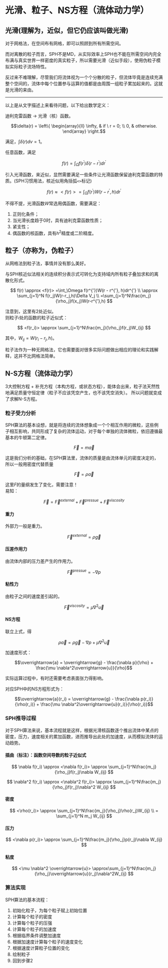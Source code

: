 # 光滑、粒子、NS方程（流体动力学）

## 光滑(理解为，近似，但它仍应该叫做光滑)

对于网格法，在空间布有网格，即可以照顾到所有所需空间。

而对离散的粒子而言，SPH不是MD，从实际效率上SPH也不能在所需空间内完全布满与真实世界一样密度的真实粒子，所以需要光滑（近似手段），使用伪粒子模拟实际粒子流场特性。

反过来不难理解，尽管我们将流体视为一个个分散的粒子，但流体毕竟是连续充满整个空间的，流体中每个位置参与运算的值都是由周围一组粒子累加起来的。这就是光滑的来由。

----

以上是从文字描述上来看待问题，以下给出数学定义：

迪利克雷函数 -> 光滑（核）函数。

$$\delta(r) = \left\{
\begin{array}{ll}
\infty, & if \ r = 0; \\
0, & otherwise.
\end{array}
\right.$$

满足，$\int{\delta(r)dv}=1$。

任意函数，满足

$$ f(r) =\int_\Omega f(r^{'})\delta(r - r^{'})dr^{'} $$

引入光滑函数，来近似，显然需要满足一些条件让光滑函数保留迪利克雷函数的特质。(SPH习惯用法，核近似用角括弧`<>`标记)

$$ f(r) \approx <f(r)> =\int_\Omega f(r^{'})W(r - r^{'}, h)dr^{'} $$

不得不提，光滑函数$W$常选用偶函数，需要满足：

1. 正则化条件；
2. 当光滑长度趋于0时，具有迪利克雷函数性质；
3. 紧支性；
4. 偶函数的核函数，具有$h^2$精度或二阶精度。

## 粒子（亦称为，伪粒子）

从网格法到粒子法，事情并没有那么美好。

与SPH核近似法相关的连续积分表示式可转化为支持域内所有粒子叠加求和的离散化形式。

$$ f(r) \approx <f(r)> =\int_\Omega f(r^{'})W(r - r^{'}, h)dr^{'} \\
\approx \sum_{j=1}^N f(r_j)W(r-r_j,h)\Delta V_j \\
=\sum_{j=1}^N\frac{m_j}{\rho_j}f(x_j)W(r-r^{'},h) $$

注意到，这里有2处近似。  
则粒子$i$处的函数的粒子近似式：

$$ <f(r_i)> \approx \sum_{j=1}^N\frac{m_j}{\rho_j}f(r_j)W_{ij} $$

其中，$W_{ij} = W(r_i-r_j, h)$。

粒子法作为一种无网格法，它也需要面对很多实际问题做出相应的理论和实践解释，这并不比网格法简单。

## N-S方程（流体动力学）

3大控制方程 + 补充方程（本构方程，或状态方程），能体会出来，粒子法天然性地满足质量守恒定律（粒子不应该凭空产生，也不该凭空消失）。
所以问题就变成了求解N-S方程。

### 粒子受力分析

SPH算法的基本设想，就是将连续的流体想象成一个个相互作用的微粒，这些例子相互影响，共同形成了复杂的流体运动，对于每个单独的流体微粒，依旧遵循最基本的牛顿第二定律。

$$\overrightarrow{F}=m\overrightarrow{a}$$

这是我们分析的基础，在SPH算法里，流体的质量是由流体单元的密度决定的，所以一般用密度代替质量

$$\overrightarrow{F}=\rho\overrightarrow{a}$$

这里$F$的量纲发生了变化，需要注意！  
易知：

$$\overrightarrow{F} = \overrightarrow{F}^{external} + \overrightarrow{F}^{pressue} + \overrightarrow{F}^{viscosity}$$

#### 重力

外部力一般是重力。

$$\overrightarrow{F}^{external} = \rho \overrightarrow{g}$$

#### 压差作用力

由流体内部的压力差产生的作用力。

$$\overrightarrow{F}^{pressue} = -\nabla p$$

#### 粘性力

由粒子之间的速度差引起的。

$$\overrightarrow{F}^{viscosity} = \mu\nabla^2\overrightarrow{u}$$

#### NS方程

联立上式，得

$$\rho \overrightarrow{a} = \rho \overrightarrow{g} -\nabla p + \mu \nabla^2\overrightarrow{u}$$

加速度形式：

$$\overrightarrow{a} = \overrightarrow{g} - \frac{\nabla p}{\rho} + \frac{\mu \nabla^2\overrightarrow{u}}{\rho}$$

实际运算过程中，有时还需要考虑表面张力得影响。

对应SPH中的NS方程形式为：

$$\overrightarrow{a}(r_i) = \overrightarrow{g} - \frac{\nabla p(r_i)}{\rho(r_i)} + \frac{\mu \nabla^2\overrightarrow{u}(r_i)}{\rho(r_i)}$$

### SPH推导过程

对于SPH算法来说，基本流程就是这样，根据光滑核函数逐个推出流体中某点的密度，压力，速度相关的累加函数，进而推导出此处的加速度，从而模拟流体的运动趋势。

#### 插曲（标注）：函数空间导数的粒子近似式

$$ \nabla f(r_i) \approx <\nabla f(r_i)> \approx \sum_{j=1}^N\frac{m_j}{\rho_j}f(r_j)\nabla W_{ij} $$

$$ \nabla^2 f(r_i) \approx <\nabla^2 f(r_i)> \approx \sum_{j=1}^N\frac{m_j}{\rho_j}f(r_j)\nabla^2 W_{ij} $$

#### 密度

$$ <\rho(r_i)> \approx \sum_{j=1}^N\frac{m_j}{\rho_j}\rho(r_j)W_{ij} \\
= \sum_{j=1}^N m_j W_{ij} $$

#### 压力

$$ <\nabla p(r_i)> \approx \sum_{j=1}^N\frac{m_j}{\rho_j}p(r_j)\nabla W_{ij} $$

#### 粘度

$$ <\mu \nabla^2 \overrightarrow{u}> \approx\sum_{j=1}^N\frac{m_j}{\rho_j}\overrightarrow{u}(r_j)\nabla^2W_{ij} $$

### 算法实现

SPH算法的基本流程：

1. 初始化粒子，为每个粒子赋上初始位置
2. 计算每个粒子的密度
3. 计算每个粒子的压强
4. 计算每个粒子的加速度
5. 根据临界条件调整加速度
6. 根据加速度计算每个粒子的速度变化
7. 根据速度计算粒子位置的变化
8. 绘制粒子
9. 回到步骤2